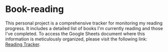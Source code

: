 # Book-reading
This personal project is a comprehensive tracker for monitoring my reading progress. It includes a detailed list of books I'm currently reading and those I've completed. To access the Google Sheets document where this information is meticulously organized, please visit the following link: [Reading Tracker](https://tinyurl.se/8te).
